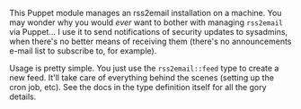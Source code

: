 This Puppet module manages an rss2email installation on a machine.  You may
wonder why you would *ever* want to bother with managing `rss2email` via
Puppet... I use it to send notifications of security updates to sysadmins,
when there's no better means of receiving them (there's no announcements
e-mail list to subscribe to, for example).

Usage is pretty simple.  You just use the `rss2email::feed` type to create a
new feed.  It'll take care of everything behind the scenes (setting up the
cron job, etc).  See the docs in the type definition itself for all the gory
details.
